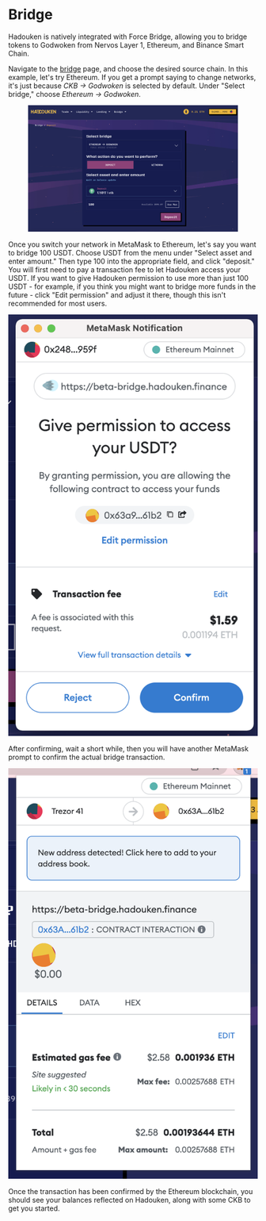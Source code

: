 # Bridge

Hadouken is natively integrated with Force Bridge, allowing you to bridge tokens to Godwoken from Nervos Layer 1, Ethereum, and Binance Smart Chain.

Navigate to the [bridge](https://app.hadouken.finance/bridge) page, and choose the desired source chain. In this example, let's try Ethereum. If you get a prompt saying to change networks, it's just because _CKB -> Godwoken_ is selected by default. Under "Select bridge," choose _Ethereum -> Godwoken_.

<figure><img src="../.gitbook/assets/image (10).png" alt=""><figcaption></figcaption></figure>

Once you switch your network in MetaMask to Ethereum, let's say you want to bridge 100 USDT. Choose USDT from the menu under "Select asset and enter amount." Then type 100 into the appropriate field, and click "deposit." You will first need to pay a transaction fee to let Hadouken access your USDT. If you want to give Hadouken permission to use more than just 100 USDT - for example, if you think you might want to bridge more funds in the future - click "Edit permission" and adjust it there, though this isn't recommended for most users.

![](<../.gitbook/assets/image (23).png>)

After confirming, wait a short while, then you will have another MetaMask prompt to confirm the actual bridge transaction.

![](<../.gitbook/assets/image (3).png>)

Once the transaction has been confirmed by the Ethereum blockchain, you should see your balances reflected on Hadouken, along with some CKB to get you started.
